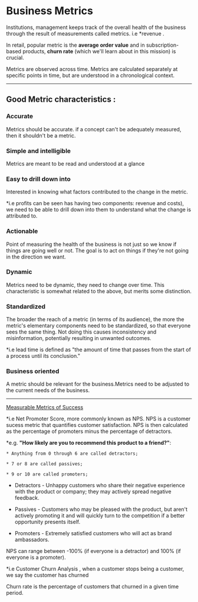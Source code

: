 # Business Metrics 

Institutions, management keeps track of the overall health of the business through the result of measurements called metrics. i.e *revenue .

In retail, popular metric is the **average order value** and in subscription-based products, **churn rate** (which we'll learn about in this mission) is crucial.

Metrics are observed across time. Metrics are calculated separately at specific points in time, but are understood in a chronological context.

---

## Good Metric characteristics :

### Accurate
Metrics should be accurate. if a concept can't be adequately measured, then it shouldn't be a metric.

### Simple and intelligible
Metrics are meant to be read and understood at a glance

### Easy to drill down into
Interested in knowing what factors contributed to the change in the metric.

*i.e profits can be seen has having two components: revenue and costs), we need to be able to drill down into them to understand what the change is attributed to.

### Actionable
Point of measuring the health of the business is not just so we know if things are going well or not. The goal is to act on things if they're not going in the direction we want.


### Dynamic
Metrics need to be dynamic, they need to change over time. This characteristic is somewhat related to the above, but merits some distinction.

### Standardized
The broader the reach of a metric (in terms of its audience), the more the metric's elementary components need to be standardized, so that everyone sees the same thing. Not doing this causes inconsistency and misinformation, potentially resulting in unwanted outcomes.

*i.e lead time is defined as "the amount of time that passes from the start of a process until its conclusion."


### Business oriented
A metric should be relevant for the business.Metrics need to be adjusted to the current needs of the business. 

---

[Measurable Metrics of Success](https://en.wikipedia.org/wiki/Customer_success)

*i.e Net Promoter Score, more commonly known as NPS. NPS is a customer sucess metric that quantifies customer satisfaction.
NPS is then calculated as the percentage of promoters minus the percentage of detractors.

*e.g. **"How likely are you to recommend this product to a friend?"**:

    * Anything from 0 through 6 are called detractors;

    * 7 or 8 are called passives;

    * 9 or 10 are called promoters;
    
* Detractors - Unhappy customers who share their negative experience with the product or company; they may actively spread negative feedback.

* Passives - Customers who may be pleased with the product, but aren't actively promoting it and will quickly turn to the competition if a better opportunity presents itself.

* Promoters - Extremely satisfied customers who will act as brand ambassadors.

NPS can range between -100% (if everyone is a detractor) and 100% (if everyone is a promoter).

*i.e Customer Churn Analysis , when a customer stops being a customer, we say the customer has churned

Churn rate is the percentage of customers that churned in a given time period.